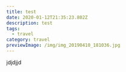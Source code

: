 ```yaml
---
title: test
date: 2020-01-12T21:35:23.802Z
description: test
tags:
  - travel
category: travel
previewImage: /img/img_20190410_181036.jpg
---
```

jdjdjjd
